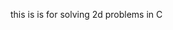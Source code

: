 this is is for solving 2d problems in C
































































































































































































